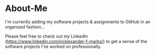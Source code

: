 # About-Me

I'm currently adding my software projects & assignments to GitHub in an organized fashion...

Please feel free to check out my LinkedIn (https://www.linkedin.com/in/alexander-f-marks/) to get a sense of the software projects I've worked on professionally.
